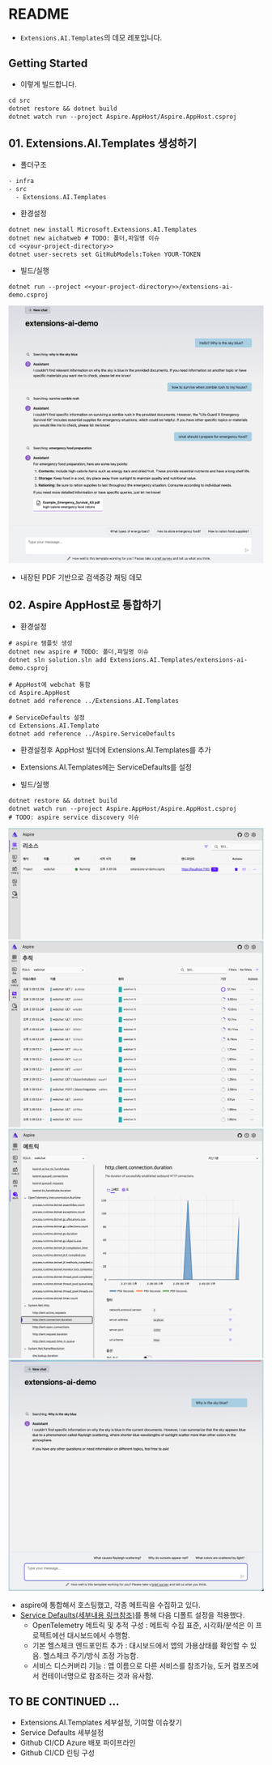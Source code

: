 # README
- `Extensions.AI.Templates`의 데모 레포입니다.

## Getting Started
- 이렇게 빌드합니다.
```
cd src
dotnet restore && dotnet build
dotnet watch run --project Aspire.AppHost/Aspire.AppHost.csproj
```

## 01. Extensions.AI.Templates 생성하기
- 폴더구조
```
- infra
- src
  - Extensions.AI.Templates
```

- 환경설정
```
dotnet new install Microsoft.Extensions.AI.Templates
dotnet new aichatweb # TODO: 폴더,파일명 이슈
cd <<your-project-directory>>
dotnet user-secrets set GitHubModels:Token YOUR-TOKEN
```

- 빌드/실행
```
dotnet run --project <<your-project-directory>>/extensions-ai-demo.csproj
```

![](./docs/screenshot-extensions-ai-demo.png)
- 내장된 PDF 기반으로 검색증강 채팅 데모

## 02. Aspire AppHost로 통합하기
- 환경설정
```
# aspire 템플릿 생성
dotnet new aspire # TODO: 폴더,파일명 이슈
dotnet sln solution.sln add Extensions.AI.Templates/extensions-ai-demo.csproj

# AppHost에 webchat 통함
cd Aspire.AppHost
dotnet add reference ../Extensions.AI.Templates

# ServiceDefaults 설정
cd Extensions.AI.Template
dotnet add reference ../Aspire.ServiceDefaults
```
- 환경설정후 AppHost 빌더에 Extensions.AI.Templates를 추가
- Extensions.AI.Templates에는 ServiceDefaults를 설정

- 빌드/실행
```
dotnet restore && dotnet build
dotnet watch run --project Aspire.AppHost/Aspire.AppHost.csproj
# TODO: aspire service discovery 이슈
```

![](./docs/screenshot-aspire-demo-resources.png)
![](./docs/screenshot-aspire-demo-tracking.png)
![](./docs/screenshot-aspire-demo-metric.png)
![](./docs/screenshot-aspire-demo-webchat.png)
- aspire에 통합해서 호스팅했고, 각종 메트릭을 수집하고 있다.
- [Service Defaults(세부내용 링크참조)](https://learn.microsoft.com/en-us/dotnet/aspire/fundamentals/service-defaults)를 통해 다음 디폴트 설정을 적용했다.
  - OpenTelemetry 메트릭 및 추적 구성 : 메트릭 수집 표준, 시각화/분석은 이 프로젝트에선 대시보드에서 수행함.
  - 기본 헬스체크 엔드포인트 추가 : 대시보드에서 앱의 가용상태를 확인할 수 있음. 헬스체크 주기/방식 조정 가능함.
  - 서비스 디스커버리 기능 : 앱 이름으로 다른 서비스를 참조가능, 도커 컴포즈에서 컨테이너명으로 참조하는 것과 유사함.


## TO BE CONTINUED ...
- Extensions.AI.Templates 세부설정, 기여할 이슈찾기
- Service Defaults 세부설정
- Github CI/CD Azure 배포 파이프라인
- Github CI/CD 린팅 구성
